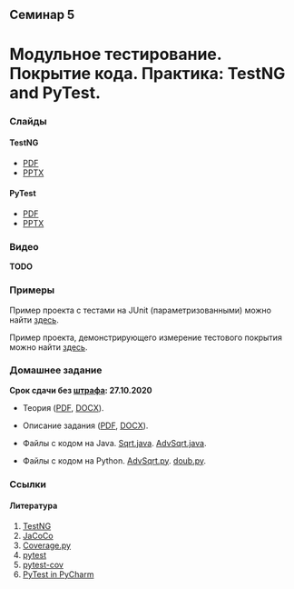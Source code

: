 Семинар 5
--
# Модульное тестирование. Покрытие кода. Практика: TestNG and PyTest.

### Слайды

#### TestNG

* [PDF](Seminar05-TestNG.pdf)
* [PPTX](Seminar05-TestNG.pptx)

#### PyTest

* [PDF](Seminar05-PyTest.pdf)
* [PPTX](Seminar05-PyTest.pptx)

### Видео

__TODO__

### Примеры 

Пример проекта с тестами на JUnit (параметризованными) можно найти [здесь](
https://github.com/andrewt0301/qa-testing-course/tree/master/seminars/seminar03/examples/parameterized).

Пример проекта, демонстрирующего измерение тестового покрытия можно найти [здесь](
https://github.com/andrewt0301/qa-testing-course/tree/master/seminars/seminar03/examples/coverage).

### Домашнее задание

__Срок сдачи без [штрафа](../../grading.md): 27.10.2020__

* Теория ([PDF](Seminar05Theory.pdf), [DOCX](Seminar05Theory.docx)).

* Описание задания ([PDF](HomeTasks04.pdf), [DOCX](HomeTasks04.docx)).

* Файлы с кодом на Java.
  [Sqrt.java](
  https://github.com/andrewt0301/qa-testing-course/blob/master/seminars/seminar05/java/Sqrt.java).
  [AdvSqrt.java](
  https://github.com/andrewt0301/qa-testing-course/blob/master/seminars/seminar05/java/AdvSqrt.java).

* Файлы с кодом на Python.
  [AdvSqrt.py](
  https://github.com/andrewt0301/qa-testing-course/blob/master/seminars/seminar05/python/AdvSqrt.py).
  [doub.py](
  https://github.com/andrewt0301/qa-testing-course/blob/master/seminars/seminar05/python/doub.py).

### Ссылки

#### Литература

1. [TestNG](https://testng.org)
1. [JaCoCo](https://www.jacoco.org)
1. [Coverage.py](https://coverage.readthedocs.io/en/coverage-5.3/)
1. [pytest](https://docs.pytest.org/en/stable/)
1. [pytest-cov](https://pytest-cov.readthedocs.io/en/latest/readme.html)
1. [PyTest in PyCharm](https://www.jetbrains.com/help/pycharm/pytest.html#enable-pytest)
